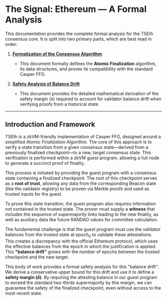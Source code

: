 # The Signal: Ethereum — A Formal Analysis

This documentation provides the complete formal analysis for the TSEth consensus core. It is split into two primary parts, which are best read in order:

1.  **[Formalization of the Consensus Algorithm](./01_consensus_algorithm.md)**
    * This document formally defines the **Atomic Finalization** algorithm, its data structures, and proves its compatibility with the standard Casper FFG.

2.  **[Safety Analysis of Balance Drift](./02_balance_drift.md)**
    * This document provides the detailed mathematical derivation of the safety margin (`δ`) required to account for validator balance drift when verifying proofs from a historical state.

---

## **Introduction and Framework**

TSEth is a zkVM-friendly implementation of Casper FFG, designed around a simplified *Atomic Finalization Algorithm*. The core of this approach is to verify a state transition from a given consensus state—derived from a previously finalized checkpoint—to a new, target consensus state. This verification is performed within a zkVM guest program, allowing a full node to generate a succinct proof of finality.

This process is initiated by providing the guest program with a consensus state containing a finalized checkpoint. The root of this checkpoint serves as a **root of trust**, allowing any data from the corresponding Beacon state (like the validator registry) to be proven via Merkle proofs and used as trusted inputs for the guest.

To prove this state transition, the guest program also requires information not contained in the trusted state. The prover must supply a **witness** that includes the sequence of supermajority links leading to the new finality, as well as auxiliary data like future RANDAO values for committee calculation.

The fundamental challenge is that the guest program must use the validator balances from the trusted state at $epoch_0$ to validate these attestations. This creates a discrepancy with the official Ethereum protocol, which uses the effective balances from the epoch in which the justification is applied. This **"balance drift"** grows with the number of epochs between the trusted checkpoint and the new target.

This body of work provides a formal safety analysis for this "balance drift". We derive a conservative upper bound for this drift and use it to define a **safety margin ($\delta$)**. By requiring the attesting balance in our guest program to exceed the standard two-thirds supermajority by this margin, we can guarantee the safety of the finalized checkpoint, even without access to the most recent state.